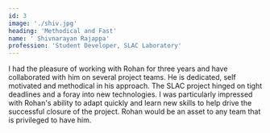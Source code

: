 ```yaml
---
id: 3
image: './shiv.jpg'
heading: 'Methodical and Fast'
name: ' Shivnarayan Rajappa'
profession: 'Student Developer, SLAC Laboratory'
---
```

I had the pleasure of working with Rohan for three years and have collaborated with him on several project teams. He is dedicated, self motivated and methodical in his approach. The SLAC project hinged on tight deadlines and a foray into new technologies. I was particularly impressed with Rohan's ability to adapt quickly and learn new skills to help drive the successful closure of the project. Rohan would be an asset to any team that is privileged to have him.